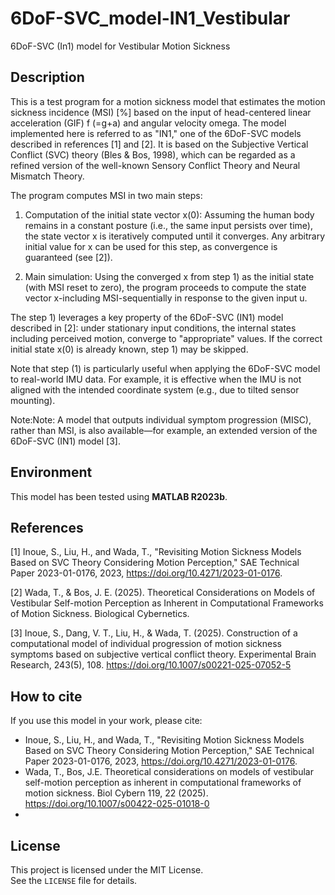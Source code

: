 # 6DoF-SVC_model-IN1_Vestibular 
6DoF-SVC (In1) model for Vestibular Motion Sickness

## Description

This is a test program for a motion sickness model that estimates the motion sickness incidence (MSI) [%] based on the input of head-centered linear acceleration (GIF) f (=g+a) and angular velocity omega.
The model implemented here is referred to as "IN1," one of the 6DoF-SVC models described in references [1] and [2]. It is based on the Subjective Vertical Conflict (SVC) theory (Bles & Bos, 1998), which can be regarded as a refined version of the well-known Sensory Conflict Theory and Neural Mismatch Theory.

The program computes MSI in two main steps:

1) Computation of the initial state vector x(0):
Assuming the human body remains in a constant posture (i.e., the same input persists over time), the state vector x is iteratively computed until it converges. Any arbitrary initial value for x can be used for this step, as convergence is guaranteed (see [2]).

2) Main simulation:
Using the converged x from step 1) as the initial state (with MSI reset to zero), the program proceeds to compute the state vector x-including MSI-sequentially in response to the given input u.

The step 1) leverages a key property of the 6DoF-SVC (IN1) model described in [2]: under stationary input conditions, the internal states including perceived motion, converge to "appropriate" values. If the correct initial state x(0) is already known, step 1) may be skipped.

Note that step (1) is particularly useful when applying the 6DoF-SVC model to real-world IMU data. For example, it is effective when the IMU is not aligned with the intended coordinate system (e.g., due to tilted sensor mounting).

Note:Note: A model that outputs individual symptom progression (MISC), rather than MSI, is also available—for example, an extended version of the 6DoF-SVC (IN1) model [3].

## Environment
This model has been tested using **MATLAB R2023b**.  

## References

[1] Inoue, S., Liu, H., and Wada, T., "Revisiting Motion Sickness Models Based on SVC Theory Considering Motion Perception," SAE Technical Paper 2023-01-0176, 2023, https://doi.org/10.4271/2023-01-0176.

[2] Wada, T., & Bos, J. E. (2025). Theoretical Considerations on Models of Vestibular Self-motion Perception as Inherent in Computational Frameworks of Motion Sickness. Biological Cybernetics.

[3] Inoue, S., Dang, V. T., Liu, H., & Wada, T. (2025). Construction of a computational model of individual progression of motion sickness symptoms based on subjective vertical conflict theory. Experimental Brain Research, 243(5), 108. https://doi.org/10.1007/s00221-025-07052-5

## How to cite
If you use this model in your work, please cite:
- Inoue, S., Liu, H., and Wada, T., "Revisiting Motion Sickness Models Based on SVC Theory Considering Motion Perception," SAE Technical Paper 2023-01-0176, 2023, https://doi.org/10.4271/2023-01-0176.
- Wada, T., Bos, J.E. Theoretical considerations on models of vestibular self-motion perception as inherent in computational frameworks of motion sickness. Biol Cybern 119, 22 (2025). https://doi.org/10.1007/s00422-025-01018-0
- 
## License
This project is licensed under the MIT License.  
See the `LICENSE` file for details.

